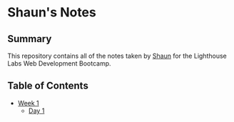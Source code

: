 # Shaun's Notes

## Summary

This repository contains all of the notes taken by [Shaun](https://github.com/hoshaun) for the Lighthouse Labs Web Development Bootcamp.

## Table of Contents
* [Week 1](/Week_1)
  * [Day 1](/Week_1/Day_1)